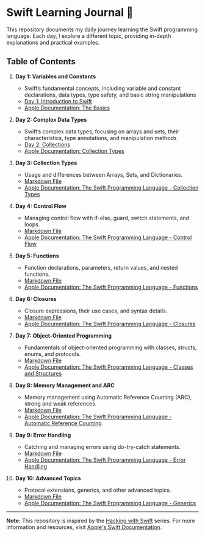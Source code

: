 # Swift Learning Journal 🚀

This repository documents my daily journey learning the Swift programming language. Each day, I explore a different topic, providing in-depth explanations and practical examples.

## Table of Contents

1. **Day 1: Variables and Constants**
   - Swift’s fundamental concepts, including variable and constant declarations, data types, type safety, and basic string manipulations
   - [Day 1: Introduction to Swift](https://github.com/KasimDeliaci/HackingWithSwift/blob/main/Day1.md)
   - [Apple Documentation: The Basics](https://docs.swift.org/swift-book/documentation/the-swift-programming-language/thebasics/)

2. **Day 2: Complex Data Types**
   - Swift’s complex data types, focusing on arrays and sets, their characteristics, type annotations, and manipulation methods
   - [Day 2: Collections](https://github.com/KasimDeliaci/HackingWithSwift/blob/main/Day2.md)
   - [Apple Documentation: Collection Types](https://docs.swift.org/swift-book/documentation/the-swift-programming-language/collectiontypes/)

3. **Day 3: Collection Types**
   - Usage and differences between Arrays, Sets, and Dictionaries.
   - [Markdown File](https://github.com/KasimDeliaci/HackingWithSwift/blob/main/Day3_Collections.md)
   - [Apple Documentation: The Swift Programming Language - Collection Types](https://docs.swift.org/swift-book/LanguageGuide/CollectionTypes.html)

4. **Day 4: Control Flow**
   - Managing control flow with if-else, guard, switch statements, and loops.
   - [Markdown File](https://github.com/KasimDeliaci/HackingWithSwift/blob/main/Day4_ControlFlow.md)
   - [Apple Documentation: The Swift Programming Language - Control Flow](https://docs.swift.org/swift-book/LanguageGuide/ControlFlow.html)

5. **Day 5: Functions**
   - Function declarations, parameters, return values, and nested functions.
   - [Markdown File](https://github.com/KasimDeliaci/HackingWithSwift/blob/main/Day5_Functions.md)
   - [Apple Documentation: The Swift Programming Language - Functions](https://docs.swift.org/swift-book/LanguageGuide/Functions.html)

6. **Day 6: Closures**
   - Closure expressions, their use cases, and syntax details.
   - [Markdown File](https://github.com/KasimDeliaci/HackingWithSwift/blob/main/Day6_Closures.md)
   - [Apple Documentation: The Swift Programming Language - Closures](https://docs.swift.org/swift-book/LanguageGuide/Closures.html)

7. **Day 7: Object-Oriented Programming**
   - Fundamentals of object-oriented programming with classes, structs, enums, and protocols.
   - [Markdown File](https://github.com/KasimDeliaci/HackingWithSwift/blob/main/Day7_OOP.md)
   - [Apple Documentation: The Swift Programming Language - Classes and Structures](https://docs.swift.org/swift-book/LanguageGuide/ClassesAndStructures.html)

8. **Day 8: Memory Management and ARC**
   - Memory management using Automatic Reference Counting (ARC), strong and weak references.
   - [Markdown File](https://github.com/KasimDeliaci/HackingWithSwift/blob/main/Day8_MemoryManagement.md)
   - [Apple Documentation: The Swift Programming Language - Automatic Reference Counting](https://docs.swift.org/swift-book/LanguageGuide/AutomaticReferenceCounting.html)

9. **Day 9: Error Handling**
   - Catching and managing errors using do-try-catch statements.
   - [Markdown File](https://github.com/KasimDeliaci/HackingWithSwift/blob/main/Day9_ErrorHandling.md)
   - [Apple Documentation: The Swift Programming Language - Error Handling](https://docs.swift.org/swift-book/LanguageGuide/ErrorHandling.html)

10. **Day 10: Advanced Topics**
    - Protocol extensions, generics, and other advanced topics.
    - [Markdown File](https://github.com/KasimDeliaci/HackingWithSwift/blob/main/Day10_AdvancedTopics.md)
    - [Apple Documentation: The Swift Programming Language - Generics](https://docs.swift.org/swift-book/LanguageGuide/Generics.html)

---

**Note:** This repository is inspired by the [Hacking with Swift](https://www.hackingwithswift.com/) series. For more information and resources, visit [Apple's Swift Documentation](https://developer.apple.com/documentation/swift).
